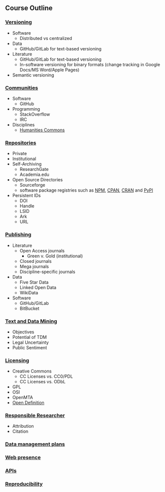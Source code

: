 ## Course Outline
 
### [Versioning](versioning/index.md)
- Software
	- Distributed vs centralized
- Data
	- GitHub/GitLab for text-based versioning
- Literature
	- GitHub/GitLab for text-based versioning
	- In-software versioning for binary formats (change tracking in Google Docs/MS Word/Apple Pages)
- Semantic versioning

### [Communities](communities/index.md)
- Software
	- GitHub
- Programming
	- StackOverflow
	- IRC
- Disciplines
	- [Humanities Commons](https://hcommons.org)

### [Repositories](repositories/index.md)
- Private
- Institutional
- Self-Archiving
	- ResearchGate
	- Academia.edu
- Open Source Directories
	- Sourceforge
	- software package registries such as [NPM](https://www.npmjs.com), [CPAN](https://metacpan.org), [CRAN](https://cran.r-project.org) and [PyPI](https://pypi.python.org/pypi)
- Persistent IDs
	- DOI
	- Handle
	- LSID
	- Ark
	- URL

### [Publishing](publishing/index.md)
- Literature
	- Open Access journals
		- Green v. Gold (institutional)
	- Closed journals
	- Mega journals
	- Discipline-specific journals
- Data
	- Five Star Data
	- Linked Open Data
	- WikiData
- Software
	- GitHub/GitLab
	- BitBucket

### [Text and Data Mining](text-and-data-mining/index.md)
- Objectives
- Potential of TDM
- Legal Uncertainty
- Public Sentiment

### [Licensing](licensing/index.md)
- Creative Commons
	- CC Licenses vs. CC0/PDL
	- CC Licenses vs. ODbL
- GPL
- OSI
- OpenMTA
- [Open Definition](https://opendefinition.org)

### [Responsible Researcher](responsible-research/index.md)
- Attribution
- Citation

### [Data management plans](data-management-plans/index.md)

### [Web presence](web-presence/index.md)

### [APIs](apis/index.md)

### [Reproducibility](reproducibility/index.md)